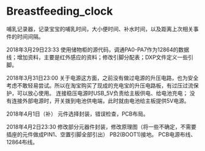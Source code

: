 # Breastfeeding_clock
哺乳记录器，记录宝宝的哺乳时间，大小便时间、补水时间，以及距离上次相关事件的时间间隔。

2018年3月29日23:33
使用储物柜的源代码，调通PA0-PA7作为12864的数据线；增加资料，主要是红外感应的资料；修改引脚分配表；DXP文件定义一些引脚。

2018年3月31日23:00
关于电源这方面，之前没有做过电源的升压电路，也为安全考虑不敢轻易尝试。所以在淘宝购买了现成的充电宝的升压电路板，有过压过流保护，可以放心使用。
连接稳压电源时USB_5V负责给主板供电、给电池充电；
没有连接外部电源时，开关拨到电池供电端，此时就由电池给主板提供5V电源。
  
2018年4月1日（补）
元件选择封装，错误检查，PCB布局。

2018年4月2日23:30
修改部分元器件封装，修改原理图（将一些不确定，不需要插座的元件做成PIN1、空置引脚全部引出）
PB2(BOOT1)接地。
PCB电源布线、12864布线。


